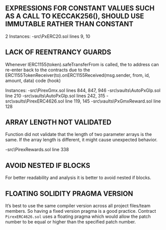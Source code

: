 ## EXPRESSIONS FOR CONSTANT VALUES SUCH AS A CALL TO KECCAK256(), SHOULD USE IMMUTABLE RATHER THAN CONSTANT

2 Instances:
-src\PxERC20.sol lines 9, 10


## LACK OF REENTRANCY GUARDS

Whenever IERC1155(token).safeTransferFrom is called, the to address can re-enter back to the contracts due to the ERC1155TokenReceiver(to).onERC1155Received(msg.sender, from, id, amount, data) code (hook)

Instances:
-src\PirexGmx.sol lines 844, 847, 946
-src\vaults\AutoPxGlp.sol line 210
-src\vaults\AutoPxGlp.sol lines 242, 315
-src\vaults\PirexERC4626.sol line 119, 145
-src\vaults\PxGmxReward.sol line 128


## ARRAY LENGTH NOT VALIDATED

Function did not validate that the length of two parameter arrays is the same. If the array length is different, it might cause unexpected behavior.

-src\PirexRewards.sol line 338

## AVOID NESTED IF BLOCKS
For better readability and analysis it is better to avoid nested if blocks. 


## FLOATING SOLIDITY PRAGMA VERSION
It’s best to use the same compiler version across all project files/team members. So having a fixed version pragma is a good practice. 
Contract `PirexERC4626.sol` uses a floating pragma which would allow the patch number to be equal or higher than the specified patch number.









